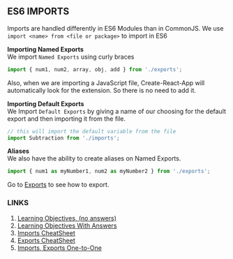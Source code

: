 ## ES6 IMPORTS

Imports are handled differently in ES6 Modules than in CommonJS. We use `import <name> from <file or package>` to import in ES6

**Importing Named Exports**<br />
We import `Named Exports` using curly braces

```js
import { num1, num2, array, obj, add } from './exports';
```

Also, when we are importing a JavaScript file, Create-React-App will automatically look for the extension. So there is no need to add it.

**Importing Default Exports**<br />
We Import `Default Exports` by giving a name of our choosing for the default export and then importing it from the file.

```js
// this will import the default variable from the file
import Subtraction from './imports';
```

**Aliases**<br />
We also have the ability to create aliases on Named Exports.

```js
import { num1 as myNumber1, num2 as myNumber2 } from './exports';
```

Go to [Exports](./exports-cheatsheet.md) to see how to export.

### LINKS

1. [Learning Objectives, (no answers)](./learning-objectives-empty.md)
2. [Learning Objectives With Answers](./learning-objectives-filled.md)
3. [Imports CheatSheet](./imports-cheatsheet.md)
4. [Exports CheatSheet](./exports-cheatsheet.md)
5. [Imports, Exports One-to-One](./import-export-glance.md)
